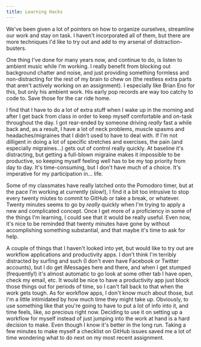 ```yaml
---
title: Learning Hacks
---
```


We've been given a lot of pointers on how to organize ourselves, streamline our work and stay on task. I haven't incorporated all of them, but there are more techniques I'd like to try out and add to my arsenal of distraction-busters. 

One thing I've done for many years now, and continue to do, is listen to ambient music while I'm working. I really benefit from blocking out background chatter and noise, and just providing something formless and non-distracting for the rest of my brain to chew on (the restless extra parts that aren't actively working on an assignment). I especially like Brian Eno for this, but only his ambient work. His early pop records are way too catchy to code to. Save those for the car ride home. 

I find that I have to do a lot of extra stuff when I wake up in the morning and after I get back from class in order to keep myself comfortable and on-task throughout the day. I got rear-ended by someone driving <i>really</i> fast a while back and, as a result, I have a lot of neck problems, muscle spasms and headaches/migraines that I didn't used to have to deal with. If I'm not dilligent in doing a lot of specific stretches and exercises, the pain (and especially migraines...) gets out of control really quickly. At baseline it's distracting, but getting a full-blown migraine makes it impossible to be productive, so keeping myself feeling well has to be my top priority from day to day. It's time-consuming, but I don't have much of a choice. It's imperative for my participation in... life.

Some of my classmates have really latched onto the Pomodoro timer, but at the pace I'm working at currently (slow!), I find it a bit too intrusive to stop every twenty miutes to commit to GitHub or take a break, or whatever. Twenty minutes seems to go by <i>really</i> quickly when I'm trying to apply a new and complicated concept. Once I get more of a proficiency in some of the things I'm learning, I could see that it would be really useful. Even now, it's nice to be reminded that twenty minutes have gone by without accomplishing something substantial, and that maybe it's time to ask for help.

A couple of things that I haven't looked into yet, but would like to try out are workflow applications and productivity apps. I don't think I'm terribly distracted by surfing and such (I don't even have Facebook or Twitter accounts), but I do get iMessages here and there, and when I get stumped (frequently!) it's almost automatic to go look at some other tab I have open, check my email, etc. It would be nice to have a productivity app just block those things out for periods of time, so I can't fall back to that when the work gets tough. As for workflow apps, I don't know much about those, but I'm a little intimidated by how much time they might take up. Obviously, to use something like that you're going to have to put a lot of info into it, and time feels, like, <i>so</i> precious right now. Deciding to use it on setting up a workflow for myself instead of just jumping into the work at hand is a hard decision to make. Even though I know it's better in the long run. Taking a few minutes to make myself a checklist on GitHub issues saved me a lot of time wondering what to do next on my most recent assignment.
